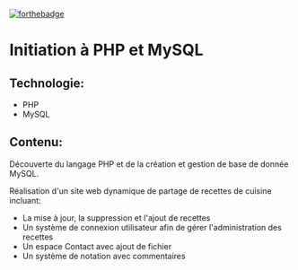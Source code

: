 [![forthebadge](https://forthebadge.com/images/badges/powered-by-coffee.svg)](https://forthebadge.com)

# Initiation à PHP et MySQL

## Technologie:

-   PHP
-   MySQL

## Contenu:

Découverte du langage PHP et de la création et gestion de base de donnée MySQL.

Réalisation d'un site web dynamique de partage de recettes de cuisine incluant:

-   La mise à jour, la suppression et l'ajout de recettes
-   Un système de connexion utilisateur afin de gérer l'administration des recettes
-   Un espace Contact avec ajout de fichier
-   Un système de notation avec commentaires
